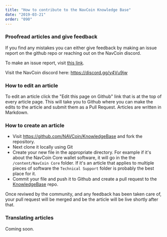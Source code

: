 ```yaml
---
title: "How to contribute to the NavCoin Knowledge Base"
date: "2019-03-21"
order: "090"
---
```


### Proofread articles and give feedback

If you find any mistakes you can either give feedback by making an issue report on the github repo or reaching out on the NavCoin discord.

To make an issue report, visit [this link](https://github.com/NAVCoin/KnowledgeBase/issues/new).

Visit the NavCoin discord here: https://discord.gg/y4Vu9jw

### How to edit an article

To edit an article click the "Edit this page on Github" link that is at the top of every article page. This will take you to Github where you can make the edits to the article and submit them as a Pull Request. Articles are written in Markdown.

### How to create an article

- Visit https://github.com/NAVCoin/KnowledgeBase and fork the repository. 
- Next clone it locally using Git 
- Create your new file in the appropriate directory. For example if it's about the NavCoin Core wallet software, it will go in the the `/content/NavCoin Core` folder. If it's an article that applies to multiple pieces of software the `Technical Support` folder is probably the best place for it.
- Commit your file and push it to Github and create a pull request to the [KnowledgeBase](https://github.com/NAVCoin/KnowledgeBase) repo.

Once reviwed by the community, and any feedback has been taken care of, your pull request will be merged and be the article will be live shortly after that.


### Translating articles

Coming soon.
